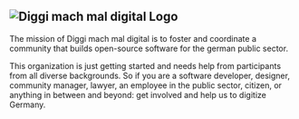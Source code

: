 ## ![Diggi mach mal digital Logo](https://github.com/hyperledger/.github/raw/main/banner.png)
The mission of Diggi mach mal digital is to foster and coordinate a community that builds open-source software for the german public sector.

This organization is just getting started and needs help from participants from all diverse backgrounds. So if you are a software developer, designer, community manager, lawyer, an employee in the public sector, citizen, or anything in between and beyond: get involved and help us to digitize Germany.